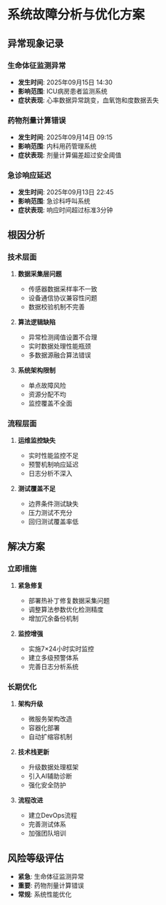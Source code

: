 # 系统故障分析与优化方案

## 异常现象记录

### 生命体征监测异常
- **发生时间**: 2025年09月15日 14:30
- **影响范围**: ICU病房患者监测系统
- **症状表现**: 心率数据异常跳变，血氧饱和度数据丢失

### 药物剂量计算错误
- **发生时间**: 2025年09月14日 09:15
- **影响范围**: 内科用药管理系统
- **症状表现**: 剂量计算偏差超过安全阈值

### 急诊响应延迟
- **发生时间**: 2025年09月13日 22:45
- **影响范围**: 急诊科呼叫系统
- **症状表现**: 响应时间超过标准3分钟

## 根因分析

### 技术层面
1. **数据采集层问题**
   - 传感器数据采样率不一致
   - 设备通信协议兼容性问题
   - 数据校验机制不完善

2. **算法逻辑缺陷**
   - 异常检测阈值设置不合理
   - 实时数据处理性能瓶颈
   - 多数据源融合算法错误

3. **系统架构限制**
   - 单点故障风险
   - 资源分配不均
   - 监控覆盖不全面

### 流程层面
1. **运维监控缺失**
   - 实时性能监控不足
   - 预警机制响应延迟
   - 日志分析不深入

2. **测试覆盖不足**
   - 边界条件测试缺失
   - 压力测试不充分
   - 回归测试覆盖率低

## 解决方案

### 立即措施
1. **紧急修复**
   - 部署热补丁修复数据采集问题
   - 调整算法参数优化检测精度
   - 增加冗余备份机制

2. **监控增强**
   - 实施7×24小时实时监控
   - 建立多级预警体系
   - 完善日志分析系统

### 长期优化
1. **架构升级**
   - 微服务架构改造
   - 容器化部署
   - 自动扩缩容机制

2. **技术栈更新**
   - 升级数据处理框架
   - 引入AI辅助诊断
   - 强化安全防护

3. **流程改进**
   - 建立DevOps流程
   - 完善测试体系
   - 加强团队培训

## 风险等级评估
- **紧急**: 生命体征监测异常
- **重要**: 药物剂量计算错误  
- **常规**: 系统性能优化